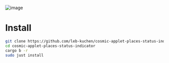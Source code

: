 ![image](https://github.com/leb-kuchen/cosmic-applet-places-status-indicator/assets/102472435/d1cb1542-8fdd-484c-b138-c44b2e24a933)


# Install
```sh
git clone https://github.com/leb-kuchen/cosmic-applet-places-status-indicator
cd cosmic-applet-places-status-indicator
cargo b -r
sudo just install
```
